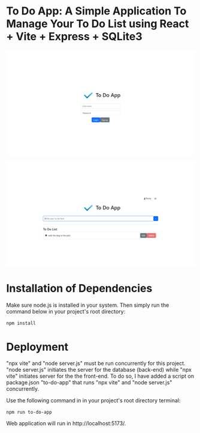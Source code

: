 # To Do App: A Simple Application To Manage Your To Do List using React + Vite + Express + SQLite3

![alt text](./public/Login.png)

![alt text](./public/Userpage.png)

# Installation of Dependencies
Make sure node.js is installed in your system. Then simply run the command below in your project's root directory:

    npm install

# Deployment
"npx vite" and "node server.js" must be run concurrently for this project.
"node server.js" initiates the server for the database (back-end) while "npx vite" initiates server for the the front-end.
To do so, I have added a script on package.json "to-do-app" that runs "npx vite" and "node server.js" concurrently.

Use the following command in in your project's root directory terminal:

    npm run to-do-app

Web application will run in http://localhost:5173/.